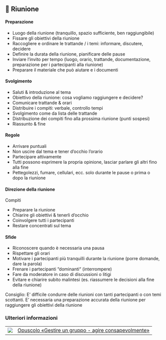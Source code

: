 🧠 Riunione
-----------

#### Preparazione

*   Luogo della riunione (tranquillo, spazio sufficiente, ben raggiungibile)
*   Fissare gli obiettivi della riunione
*   Raccogliere e ordinare le trattande / i temi: informare, discutere, decidere
*   Definire la durata della riunione, pianificare delle pause
*   Inviare l’invito per tempo (luogo, orario, trattande, documentazione, preparazione per i partecipanti alla riunione)
*   Preparare il materiale che può aiutare e i documenti 

#### Svolgimento

*   Saluti & introduzione al tema
*   Obiettivo della riunione: cosa vogliamo raggiungere e decidere?
*   Comunicare trattande & orari
*   Distribuire i compiti: verbale, controllo tempi 
*   Svolgimento come da lista delle trattande 
*   Distribuzione dei compiti fino alla prossima riunione (punti sospesi)
*   Riassunto & fine

#### Regole

*   Arrivare puntuali
*   Non uscire dal tema e tener d’occhio l’orario 
*   Partecipare attivamente
*   Tutti possono esprimere la propria opinione, lasciar parlare gli altri fino alla fine 
*   Pettegolezzi, fumare, cellulari, ecc. solo durante le pause o prima o dopo la riunione 

#### Direzione della riunione

Compiti

*   Preparare la riunione
*   Chiarire gli obiettivi  & tenerli d’occhio
*   Coinvolgere tutti i partecipanti
*   Restare concentrati sul tema

#### Sfide

*   Riconoscere quando è necessaria una pausa
*   Rispettare gli orari
*   Motivare i partecipanti più tranquilli durante la riunione (porre domande, dare la parola)
*   Frenare i partecipanti “dominanti“ (interrompere)
*   Fare da moderatore in caso di discussioni o litigi 
*   Evitare e chiarire subito malintesi (es. riassumere le decisioni alla fine della riunione)

Consiglio: E‘ difficile condurre delle riunioni con tanti partecipanti o con temi scottanti. E’ necessaria una preparazione accurata della riunione per raggiungere gli obiettivi della riunione

### Ulteriori informazioni
| | |
|---|---|
| [![](images/piktos/4_Leiten.png)][1] | [Opuscolo «Gestire un gruppo - agire consapevolmente»][1] |

[1]: https://issuu.com/pbs-msds-mss/docs/rz_04_leiten_it_201607_issuu